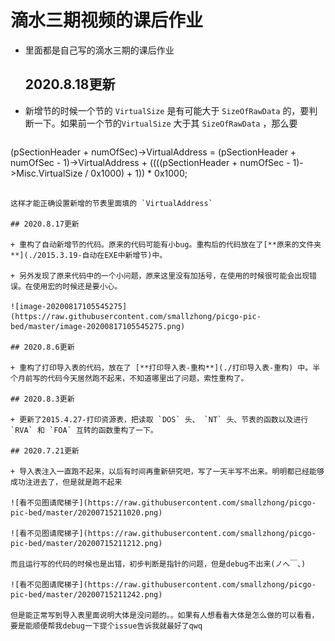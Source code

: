 # 滴水三期视频的课后作业

+ 里面都是自己写的滴水三期的课后作业

  ## 2020.8.18更新

+ 新增节的时候一个节的 `VirtualSize` 是有可能大于 `SizeOfRawData` 的，要判断一下。如果前一个节的`VirtualSize` 大于其 `SizeOfRawData` ，那么要

  ```cpp
(pSectionHeader + numOfSec)->VirtualAddress =
    (pSectionHeader + numOfSec - 1)->VirtualAddress +
    ((((pSectionHeader + numOfSec - 1)->Misc.VirtualSize / 0x1000) + 1)) *
        0x1000;
  ```

  这样才能正确设置新增的节表里面填的 `VirtualAddress`

  ## 2020.8.17更新

+ 重构了自动新增节的代码。原来的代码可能有小bug。重构后的代码放在了[**原来的文件夹**](./2015.3.19-自动在EXE中新增节)中。

+ 另外发现了原来代码中的一个小问题，原来这里没有加括号，在使用的时候很可能会出现错误。在使用宏的时候还是要小心。

  ![image-20200817105545275](https://raw.githubusercontent.com/smallzhong/picgo-pic-bed/master/image-20200817105545275.png)

  ## 2020.8.6更新

+ 重构了打印导入表的代码，放在了 [**打印导入表-重构**](./打印导入表-重构) 中。半个月前写的代码今天居然跑不起来，不知道哪里出了问题，索性重构了。

  ## 2020.8.3更新

+ 更新了2015.4.27-打印资源表，把读取 `DOS` 头、 `NT` 头、节表的函数以及进行 `RVA` 和 `FOA` 互转的函数重构了一下。

  ## 2020.7.21更新

+ 导入表注入一直跑不起来，以后有时间再重新研究吧，写了一天半写不出来。明明都已经能够成功注进去了，但是就是跑不起来

  ![看不见图请爬梯子](https://raw.githubusercontent.com/smallzhong/picgo-pic-bed/master/20200715211020.png)

  ![看不见图请爬梯子](https://raw.githubusercontent.com/smallzhong/picgo-pic-bed/master/20200715211212.png)

  而且运行写的代码的时候也是出错，初步判断是指针的问题，但是debug不出来(ノへ￣、)

  ![看不见图请爬梯子](https://raw.githubusercontent.com/smallzhong/picgo-pic-bed/master/20200715211242.png)

  但是能正常写到导入表里面说明大体是没问题的。。如果有人想看看大体是怎么做的可以看看，要是能顺便帮我debug一下提个issue告诉我就最好了qwq
